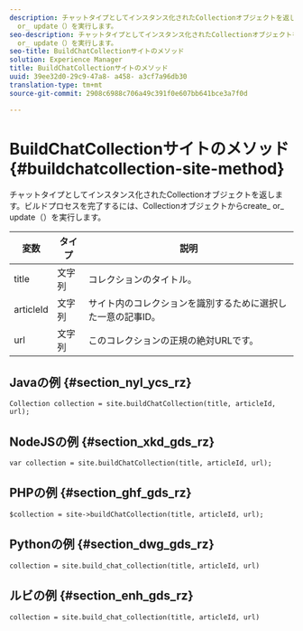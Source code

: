 ```yaml
---
description: チャットタイプとしてインスタンス化されたCollectionオブジェクトを返します。ビルドプロセスを完了するには、Collectionオブジェクトからcreate_
  or_ update（）を実行します。
seo-description: チャットタイプとしてインスタンス化されたCollectionオブジェクトを返します。ビルドプロセスを完了するには、Collectionオブジェクトからcreate_
  or_ update（）を実行します。
seo-title: BuildChatCollectionサイトのメソッド
solution: Experience Manager
title: BuildChatCollectionサイトのメソッド
uuid: 39ee32d0-29c9-47a8- a458- a3cf7a96db30
translation-type: tm+mt
source-git-commit: 2908c6988c706a49c391f0e607bb641bce3a7f0d

---
```



# BuildChatCollectionサイトのメソッド{#buildchatcollection-site-method}

チャットタイプとしてインスタンス化されたCollectionオブジェクトを返します。ビルドプロセスを完了するには、Collectionオブジェクトからcreate_ or_ update（）を実行します。

| 変数 | タイプ | 説明 |
|--- |--- |--- |
| title | 文字列 | コレクションのタイトル。 |
| articleId | 文字列 | サイト内のコレクションを識別するために選択した一意の記事ID。 |
| url | 文字列 | このコレクションの正規の絶対URLです。 |

## Javaの例 {#section_nyl_ycs_rz}

```
Collection collection = site.buildChatCollection(title, articleId, url); 
```

## NodeJSの例 {#section_xkd_gds_rz}

```
var collection = site.buildChatCollection(title, articleId, url); 
```

## PHPの例 {#section_ghf_gds_rz}

```
$collection = site->buildChatCollection(title, articleId, url); 
```

## Pythonの例 {#section_dwg_gds_rz}

```
collection = site.build_chat_collection(title, articleId, url) 
```

## ルビの例 {#section_enh_gds_rz}

```
collection = site.build_chat_collection(title, articleId, url)
```
